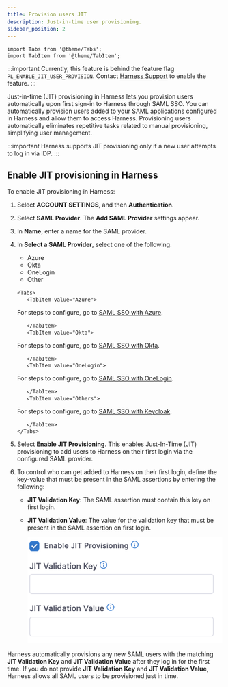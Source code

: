 ```yaml
---
title: Provision users JIT
description: Just-in-time user provisioning.
sidebar_position: 2
---
```


```mdx-code-block
import Tabs from '@theme/Tabs';
import TabItem from '@theme/TabItem';
```

:::important
Currently, this feature is behind the feature flag `PL_ENABLE_JIT_USER_PROVISION`. Contact [Harness Support](mailto:support@harness.io) to enable the feature.
:::

Just-in-time (JIT) provisioning in Harness lets you provision users automatically upon first sign-in to Harness through SAML SSO.
You can automatically provision users added to your SAML applications configured in Harness and allow them to access Harness.
Provisioning users automatically eliminates repetitive tasks related to manual provisioning, simplifying user management.

:::important
Harness supports JIT provisioning only if a new user attempts to log in via IDP.
:::

## Enable JIT provisioning in Harness

To enable JIT provisioning in Harness: 
1. Select **ACCOUNT SETTINGS**, and then **Authentication**.
2. Select **SAML Provider**.
   The **Add SAML Provider** settings appear.
3. In **Name**, enter a name for the SAML provider.
4. In **Select a SAML Provider**, select one of the following: 
   - Azure
   - Okta
   - OneLogin
   - Other
   
   ```mdx-code-block
   <Tabs>
      <TabItem value="Azure">
   ```

   For steps to configure, go to [SAML SSO with Azure](/docs/platform/Authentication/single-sign-on-saml#saml-sso-with-azure).

   ```mdx-code-block
      </TabItem>
      <TabItem value="Okta">
   ```   

   For steps to configure, go to [SAML SSO with Okta](/docs/platform/Authentication/single-sign-on-saml#saml-sso-with-okta).

   ```mdx-code-block
      </TabItem>
      <TabItem value="OneLogin">
   ```

   For steps to configure, go to [SAML SSO with OneLogin](/docs/platform/Authentication/single-sign-on-saml#saml-sso-with-onelogin).

   ```mdx-code-block
      </TabItem>
      <TabItem value="Others">
   ``` 

   For steps to configure, go to [SAML SSO with Keycloak](/docs/platform/Authentication/single-sign-on-saml#saml-sso-with-keycloak).

   ```mdx-code-block
      </TabItem>
   </Tabs>
   ```

5. Select **Enable JIT Provisioning**. 
   This enables Just-In-Time (JIT) provisioning to add users to Harness on their first login via the configured SAML provider.

6. To control who can get added to Harness on their first login, define the key-value that must be present in the SAML assertions by entering the following: 
   - **JIT Validation Key**: The SAML assertion must contain this key on first login.
   - **JIT Validation Value**: The value for the validation key that must be present in the SAML assertion on first login.
   
     ![](./static/jit-user-provisioning.png)

Harness automatically provisions any new SAML users with the matching **JIT Validation Key** and **JIT Validation Value** after they log in for the first time.
If you do not provide **JIT Validation Key** and **JIT Validation Value**, Harness allows all SAML users to be provisioned just in time.

